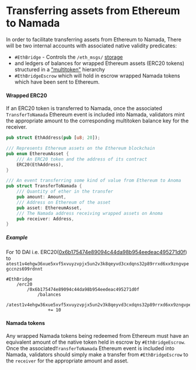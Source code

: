 # Transferring assets from Ethereum to Namada

In order to facilitate transferring assets from Ethereum to Namada, There 
 will be two internal accounts with associated native validity predicates:

- `#EthBridge` - Controls the `/eth_msgs/` [storage](ethereum_events_attestation.md/#storage) 
- and ledgers of balances
  for wrapped Ethereum assets (ERC20 tokens) structured in a
  ["multitoken"](https://github.com/anoma/anoma/issues/1102) hierarchy
- `#EthBridgeEscrow` which will hold in escrow wrapped Namada tokens which have
  been sent to Ethereum.

#### Wrapped ERC20

If an ERC20 token is transferred to Namada, once the associated 
`TransferToNamada` Ethereum event is included into Namada, validators mint 
the  appropriate amount to the corresponding  multitoken balance key for 
the receiver.

```rust
pub struct EthAddress(pub [u8; 20]);

/// Represents Ethereum assets on the Ethereum blockchain
pub enum EthereumAsset {
    /// An ERC20 token and the address of its contract
    ERC20(EthAddress),
}

/// An event transferring some kind of value from Ethereum to Anoma
pub struct TransferToNamada {
    /// Quantity of ether in the transfer
    pub amount: Amount,
    /// Address on Ethereum of the asset
    pub asset: EthereumAsset,
    /// The Namada address receiving wrapped assets on Anoma
    pub receiver: Address,
}
```

##### Example

For 10 DAI i.e. ERC20([0x6b175474e89094c44da98b954eedeac495271d0f](https://etherscan.io/token/0x6b175474e89094c44da98b954eedeac495271d0f)) to `atest1v4ehgw36xue5xvf5xvuyzvpjx5un2v3k8qeyvd3cxdqns32p89rrxd6xx9zngvpegccnzs699rdnnt`
```
#EthBridge
    /erc20
        /0x6b175474e89094c44da98b954eedeac495271d0f
            /balances
                /atest1v4ehgw36xue5xvf5xvuyzvpjx5un2v3k8qeyvd3cxdqns32p89rrxd6xx9zngvpegccnzs699rdnnt 
                += 10
```

#### Namada tokens

Any wrapped Namada tokens being redeemed from Ethereum must have an 
equivalent amount of the native token held in escrow by `#EthBridgeEscrow`.
Once the associated`TransferToNamada` Ethereum event is included into 
Namada, validators should simply make a transfer from `#EthBridgeEscrow` to 
the `receiver` for the appropriate amount and asset.
